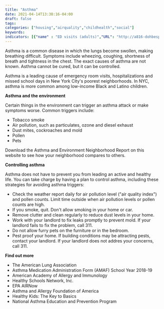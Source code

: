 ```yaml
---
title: "Asthma"
date: 2021-04-14T13:38:16-04:00
draft: false
tags:
categories: ["housing","airquality","childhealth","social"]
keywords: 
indicators: [{"name" : "ED visits (adults)","URL": "http://a816-dohbesp.nyc.gov/IndicatorPublic/VisualizationData.aspx?id=2380,4466a0,11,Summarize"},{"name" : "ED visits (age 0-4)","URL": "http://a816-dohbesp.nyc.gov/IndicatorPublic/VisualizationData.aspx?id=2048,4466a0,11,Summarize"}]
---
```


Asthma is a common disease in which the lungs become swollen, making breathing difficult. Symptoms include wheezing, coughing, shortness of breath and tightness in the chest. The exact causes of asthma are not known. Asthma cannot be cured, but it can be controlled.

Asthma is a leading cause of emergency room visits, hospitalizations and missed school days in New York City's poorest neighborhoods. In NYC, asthma is more common among low-income Black and Latino children. 

**Asthma and the environment**

Certain things in the environment can trigger an asthma attack or make symptoms worse. Common triggers include: 
- Tobacco smoke
- Air pollution, such as particulates, ozone and diesel exhaust
- Dust mites, cockroaches and mold
- Pollen
- Pets

Download the Asthma and Environment Neighborhood Report on this website to see how your neighborhood compares to others. 

**Controlling asthma**

Asthma does not have to prevent you from leading an active and healthy life. You can take charge by having a plan to control asthma, including these strategies for avoiding asthma triggers:
- Check the weather report daily for air pollution level ("air quality index") and pollen counts. Limit time outside when air pollution levels or pollen counts are high.
- If you smoke, quit. Don't allow smoking in your home or car.
- Remove clutter and clean regularly to reduce dust levels in your home.
- Work with your landlord to fix leaks promptly to prevent mold. If your landlord fails to fix the problem, call 311. 
- Do not allow furry pets on the furniture or in the bedroom.
- Pest proof your home. If building conditions may be attracting pests, contact your landlord. If your landlord does not addres your concerns, call 311. 

**Find out more**

- The American Lung Association
- Asthma Medication Administration Form (AMAF) School Year 2018-19
- American Academy of Allergy and Immunology
- Healthy Schools Network, Inc.
- EPA AIRNow
- Asthma and Allergy Foundation of America
- Healthy Kids: The Key to Basics
- National Asthma Education and Prevention Program